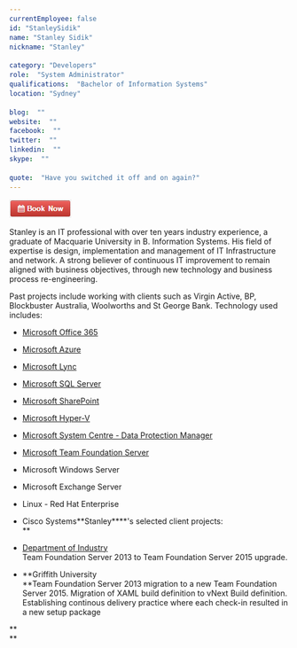 ```yaml
---
currentEmployee: false
id: "StanleySidik"
name: "Stanley Sidik"
nickname: "Stanley"

category: "Developers"
role:  "System Administrator"
qualifications:  "Bachelor of Information Systems"
location: "Sydney"

blog:  ""
website:  ""
facebook:  ""
twitter:  ""
linkedin:  ""
skype:  ""

quote:  "Have you switched it off and on again?"
---
```


[![BookNow.png](./Images/Bio/BookNow.png)](http://veethere.com/With/StanleySidik) 
  

Stanley is an IT professional with over ten years industry experience, a graduate of Macquarie University in B. Information Systems. His field of expertise is design, implementation and management of IT Infrastructure and network. A strong believer of continuous IT improvement to remain aligned with business objectives, through new technology and business process re-engineering. 

Past projects include working with clients such as Virgin Active, BP, Blockbuster Australia, Woolworths and St George Bank. Technology used includes:

*   [Microsoft Office 365](http://www.ssw.com.au/ssw/Consulting/Office365.aspx)
*   [Microsoft Azure](http://www.ssw.com.au/ssw/Consulting/Azure.aspx)
*   [Microsoft Lync](http://www.ssw.com.au/ssw/Consulting/Lync.aspx)
*   [Microsoft SQL Server](http://www.ssw.com.au/ssw/Consulting/DatabaseDevelopment.aspx)
*   [Microsoft SharePoint](http://www.ssw.com.au/ssw/Consulting/SharePoint.aspx)
*   [Microsoft Hyper-V](http://www.ssw.com.au/ssw/Consulting/HyperV.aspx)  

*   [Microsoft System Centre - Data Protection Manager](http://www.ssw.com.au/ssw/Consulting/Data-Protection-Manager.aspx)  

*   [Microsoft Team Foundation Server](https://www.ssw.com.au/ssw/Consulting/alm-tfs.aspx)  

*   Microsoft Windows Server
*   Microsoft Exchange Server
*   Linux - Red Hat Enterprise
*   Cisco Systems**Stanley****'s selected client projects:  
**

*   [Department of Industry](http://www.industry.nsw.gov.au/)   
Team Foundation Server 2013 to Team Foundation Server 2015 upgrade.
*   **Griffith University  
**Team Foundation Server 2013 migration to a new Team Foundation Server 2015. Migration of XAML build definition to vNext Build definition. Establishing continous delivery practice where each check-in resulted in a new setup package  

**  
**